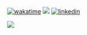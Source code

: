 [![wakatime](https://wakatime.com/badge/user/304093ee-926f-40f9-980c-65ea3d5a15b7.svg)](https://wakatime.com/@304093ee-926f-40f9-980c-65ea3d5a15b7)
![](https://img.shields.io/badge/student%20at-PJAIT-%23f5675f)
[![linkedin](https://img.shields.io/badge/contact-linkedIn-blue)](https://www.linkedin.com/in/kpostekk/)

![](https://img.shields.io/badge/russian%20warship-get%20lost-blue)
